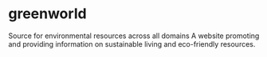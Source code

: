 # greenworld
Source for environmental resources across all domains
A website promoting and providing information on sustainable living and eco-friendly resources.
